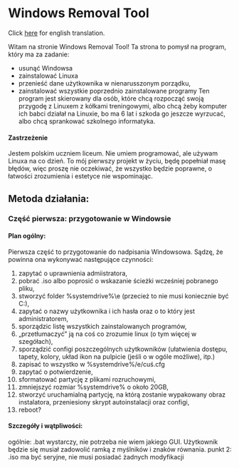 # Windows Removal Tool
Click [here](READMEen.md) for english translation.

Witam na stronie Windows Removal Tool! Ta strona to pomysł na program, który ma za zadanie:
- usunąć Windowsa
- zainstalować Linuxa
- przenieść dane użytkownika w nienarusszonym porządku,
- zainstalować wszystkie poprzednio zainstalowane programy
Ten program jest skierowany dla osób, które chcą rozpocząć swoją przygodę z Linuxem z kółkami treningowymi, albo chcą żeby komputer ich babci działał na Linuxie, bo ma 6 lat i szkoda go jeszcze wyrzucać, albo chcą sprankować szkolnego informatyka.

#### Zastrzeżenie
Jestem polskim uczniem liceum. Nie umiem programować, ale używam Linuxa na co dzień. To mój pierwszy projekt w życiu, będę popełniał masę błędów, więc proszę nie oczekiwać, że wszystko będzie poprawne, o łatwości zrozumienia i estetyce nie wspominając.

## Metoda działania:
### Część pierwsza: przygotowanie w Windowsie
#### Plan ogólny:
Pierwsza część to przygotowanie do nadpisania Windowsowa. Sądzę, że powinna ona wykonywać następujące czynności:
1. zapytać o uprawnienia admiistratora,
2. pobrać .iso albo poprosić o wskazanie ścieżki wcześniej pobranego pliku,
3. stworzyć folder %systemdrive%\e (przecież to nie musi koniecznie być C:\),
4. zapytać o nazwy użytkownika i ich hasła oraz o to który jest administratorem,
5. sporządzic listę wszystkich zainstalowanych programów,
6. „przetłumaczyć” ją na coś co zrozumie linux (o tym więcej w szegółach),
7. sporządzić configi poszczególnych użytkowników (ułatwienia dostępu, tapety, kolory, układ ikon na pulpicie (jeśli o w ogóle możliwe), itp.)
8. zapisać to wszystko w %systemdrive%/e/cuś.cfg
9. zapytać o potwierdzenie,
10. sformatować partycję z plikami rozruchowymi,
11. zmniejszyć rozmiar %systemdrive% o około 20GB,
12. stworzyć uruchamialną partycję, na którą zostanie wypakowany obraz instalatora, przeniesiony skrypt autoinstalacji oraz configi,
13. reboot?
#### Szczegóły i wątpliwości: 
ogólnie: .bat wystarczy, nie potrzeba nie wiem jakiego GUI. Użytkownik będzie się musiał zadowolić ramką z myślników i znaków równania.
punkt 2: .iso ma być seryjne, nie musi posiadać żadnych modyfikacji
